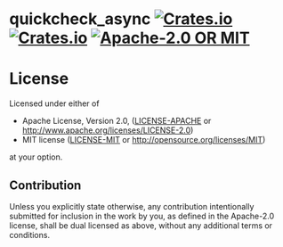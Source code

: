 # quickcheck_async <a href="https://crates.io/crates/quickcheck_async"><img alt="Crates.io" src="https://img.shields.io/crates/v/quickcheck_async?style=flat-square"></a> <a href="https://crates.io/crates/quickcheck_async"><img alt="Crates.io" src="https://img.shields.io/crates/d/quickcheck_async?style=flat-square"></a> <a href="./LICENSE-APACHE"><img alt="Apache-2.0 OR MIT" src="https://img.shields.io/crates/l/quickcheck_async?style=flat-square"></a>

# License
Licensed under either of

 * Apache License, Version 2.0, ([LICENSE-APACHE](LICENSE-APACHE) or http://www.apache.org/licenses/LICENSE-2.0)
 * MIT license ([LICENSE-MIT](LICENSE-MIT) or http://opensource.org/licenses/MIT)

at your option.

## Contribution
Unless you explicitly state otherwise, any contribution intentionally submitted for inclusion in the work by you, as defined in the Apache-2.0 license, shall be dual licensed as above, without any additional terms or conditions.
